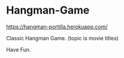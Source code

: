 # Hangman-Game
https://hangman-portilla.herokuapp.com/


Classic Hangman Game.  (topic is movie titles)

Have Fun.
